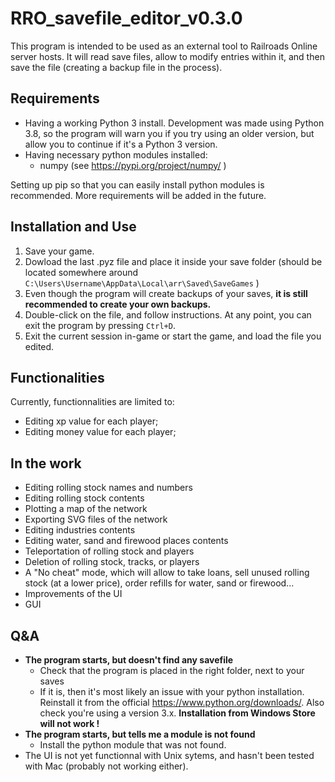 ﻿# RRO_savefile_editor_v0.3.0

This program is intended to be used as an external tool to Railroads Online server hosts. It will read save files, allow to modify entries within it, and then save the file (creating a backup file in the process).

## Requirements

* Having a working Python 3 install. Development was made using Python 3.8, so the program will warn you if you try using an older version, but allow you to continue if it's a Python 3 version.
* Having necessary python modules installed:
  * numpy (see https://pypi.org/project/numpy/ )

Setting up pip so that you can easily install python modules is recommended. More requirements will be added in the future.

## Installation and Use

1. Save your game.
2. Dowload the last .pyz file and place it inside your save folder (should be located somewhere around ``C:\Users\Username\AppData\Local\arr\Saved\SaveGames`` )
3. Even though the program will create backups of your saves, **it is still recommended to create your own backups.**
4. Double-click on the file, and follow instructions. At any point, you can exit the program by pressing ``Ctrl+D``.
5. Exit the current session in-game or start the game, and load the file you edited.

## Functionalities

Currently, functionnalities are limited to:
* Editing xp value for each player;
* Editing money value for each player;

## In the work

* Editing rolling stock names and numbers
* Editing rolling stock contents
* Plotting a map of the network
* Exporting SVG files of the network
* Editing industries contents
* Editing water, sand and firewood places contents
* Teleportation of rolling stock and players
* Deletion of rolling stock, tracks, or players
* A "No cheat" mode, which will allow to take loans, sell unused rolling stock (at a lower price), order refills for water, sand or firewood...
* Improvements of the UI
* GUI

## Q&A

* **The program starts, but doesn't find any savefile**
  * Check that the program is placed in the right folder, next to your saves
  * If it is, then it's most likely an issue with your python installation. Reinstall it from the official https://www.python.org/downloads/. Also check you're using a version 3.x. **Installation from Windows Store will not work !**
* **The program starts, but tells me a module is not found**
  * Install the python module that was not found.
* The UI is not yet functionnal with Unix sytems, and hasn't been tested with Mac (probably not working either).
